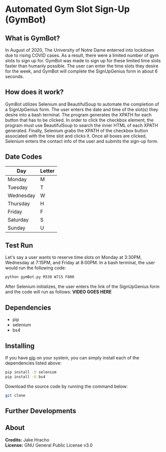 # Automated Gym Slot Sign-Up (GymBot)

## What is GymBot?
In August of 2020, The University of Notre Dame enterred into lockdown due to rising COVID cases. As a result, there were a limited number of gym slots to sign up for. GymBot was made to sign up for these limited time slots faster than humanly possible. The user can enter the time slots they desire for the week, and GymBot will complete the SignUpGenius form in about 6 seconds.

## How does it work?
GymBot utilizes Selenium and BeautifulSoup to automate the completion of a SignUpGenius form. The user enters the date and time of the slot(s) they desire into a bash terminal. The program generates the XPATH for each button that has to be clicked. In order to click the checkbox element, the program must use BeautifulSoup to search the inner HTML of each XPATH generated. Finally, Selenium grabs the XPATH of the checkbox button associated with the time slot and clicks it. Once all boxes are clicked, Selenium enters the contact info of the user and submits the sign-up form.

## Date Codes
|Day|Letter|
|---|------|
|Monday|M|
|Tuesday|T|
|Wednesday|W|
|Thursday|H|
|Friday|F|
|Saturday|S|
|Sunday|U|
## Test Run
Let's say a user wants to reserve time slots on Monday at 3:30PM, Wednesday at 7:15PM, and Friday at 8:00PM. In a bash terminal, the user would run the following code:
```bash
python gymBot.py M330 W715 F800
```
After Selenium initializes, the user enters the link of the SignUpGenius form and the code will run as follows:
**VIDEO GOES HERE**

## Dependencies
- pip 
- selenium
- bs4

## Installing
If you have [pip](https://pip.pypa.io/en/stable/) on your system, you can simply install each of the dependencies listed above:
```bash
pip install -U selenium
pip install -U bs4
```
Download the source code by running the command below:
```bash
git clone
```
## Further Developments

## About
**Credits:** Jake Hracho\
**License:** GNU General Public License v3.0

